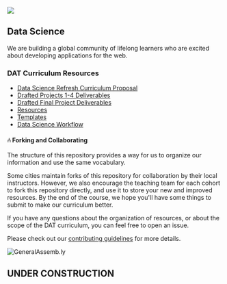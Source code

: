 ![](https://ga-dash.s3.amazonaws.com/production/assets/logo-9f88ae6c9c3871690e33280fcf557f33.png)

## Data Science
We are building a global community of lifelong learners who are excited about developing applications for the web.

### DAT Curriculum Resources

<!-- MarkdownTOC -->
- [Data Science Refresh Curriculum Proposal](https://docs.google.com/a/generalassemb.ly/presentation/d/1M3yH6c7n5ilEXTQSyhFg4L-O8sNZQ0Sm0W24hlU1Zzg/edit?usp=sharing)
- [Drafted Projects 1-4 Deliverables](https://docs.google.com/a/generalassemb.ly/document/d/1R9p5K0rr_yIyMxzijhRI-1kjdLtxRWOF5en2ctcVzas/edit?usp=sharing)
- [Drafted Final Project Deliverables](https://docs.google.com/a/generalassemb.ly/document/d/1kYTSL5ly_NEaP40uFNeVEGYpo93z1HUMRWpkJq53pTo/edit?usp=sharing)
- [Resources](resources)
- [Templates](templates)
- [Data Science Workflow](https://docs.google.com/document/d/14ulmOzIDXhy_1Y864Sn3A8Hs1RtVt9pvJ8VimTlIz0g/edit?ts=56475b14)

<!-- /MarkdownTOC -->


#### ⑃ Forking and Collaborating

The structure of this repository provides a way for us to organize our information and use the same vocabulary.

Some cities maintain forks of this repository for collaboration by their local instructors. However, we also encourage the teaching team for each cohort to fork this repository directly, and use it to store your new and improved resources. By the end of the course, we hope you'll have some things to submit to make our curriculum better.

If you have any questions about the organization of resources, or about the scope of the DAT curriculum, you can feel free to open an issue.

Please check out our [contributing guidelines](contributing.md) for more details.

![GeneralAssemb.ly](https://github.com/generalassembly/ga-ruby-on-rails-for-devs/raw/master/images/ga.png "GeneralAssemb.ly")

## UNDER CONSTRUCTION

<!--
##Front-End Web Development v2.1

Welcome to the FEWD Curriculum v2.1! To see what's new in v2.1, see [this changelog](changelog.md).

This repository contains all the materials GA supplies its Front-End Web Development instructors. Bear in mind that __many of the files in this repo are meant to be instructor-facing only__. See [the corresponding FEWD repo template](https://github.com/ga-students/FEWD-Student-Facing-Repo-Template), located in the ga-students GitHub org, for instructions on how to set up a student-facing repository for your class.  

General Assembly's Front-End Web Development (FEWD) course is made up of 20 lessons that are 3 hours each. This course is split into 3 week units.

*	Unit 1: HTML/CSS Basics
*	Unit 2: Adding Interactivity
*	Unit 3: Building In Concert

For a schedule of all lessons and notes on the materials provided for each lesson, please see [the sample schedule](schedule.md).

###Pre-Course Responsibilities

We __highly recommend__ you begin preparing your lessons before the course starts. You should start prepping to teach the materials 4 - 6 weeks prior to course launch. A good benchmark is to prepare the first 5 - 6 lessons before the course begins.

During these preparation weeks you should:

*	Update the slide decks for each lesson to correspond with what you plan to teach.

*	Review the sample and solution code for each lesson and assignment and make sure you agree with the way it was coded. If not, you can always make tweaks to the code. Keep in mind the students' level of understanding but __don't share code you don't agree with__.

*	Review all curriculum materials and think about how you would like to apply your teaching style and professional experience to the classroom.


##Available Materials

We've supplied a folder for each week and lesson. In these folders we've included:

|Materials | Description | How to Use It|
|----|---------|---------------|
| __README.md__| Topic break down and suggested schedule. | Use this to get a high level view of the week, including information on the lesson plan, in-class exercises, assignments and final project milestones.|
| __Slides__| Markdown file with slide content.| Customize each deck before sharing with students (more on that during the onboarding meeting with your producer). We suggest using [reveal.js](https://github.com/hakimel/reveal.js) to present slides to the class. Be sure to maintain the same folder structure so that the relative image paths still work.|
| __Code Alongs__| Code to be used by instructors to help demonstrate a concept.|These are exercises where you'll demonstrate a concept in class while students follow along on their machines. Type slowly and explain the concepts, pausing at regular intervals to check for understanding.|
| __Exercises__|Code examples for in-class exercises.| Be sure to read all of the instructions and solution files in advance, so that you are able to answer any questions students might have.|
| __Starter Code Folder__| This is a folder with all the starter code students need for that lesson.| You should share this folder with students before every lesson. Make the necessary changes if you are using different code.|
| __Solution Folder__| This is a folder with all solutions to code alongs and exercises| Share individual solution files as needed. Student should be provided with code demo solutions before lab time to use as a reference.|
| __Assignments__| Exercises to be completed outside of class. | Each assignment folder contains the assignment prompt, starter code, solution code and a grading rubric.|

###How To Prepare For Each Lesson

1.	Read the weekly README, and take a look at the weekly assignment.

2.	Review the lesson agenda schedule and learning objectives. Become familiar with what we would like students to accomplish during a particular lesson.

3.	Dive into the lesson planning notes.

4.	View the solution file, and make sure you agree with the solutions. If you don't, change it before you share with students. Students want to feel like you are in command of all materials you share with them.

5.	Decide how you will bring your expertise to the classroom and what materials you will have to edit in order to incorporate any additions or changes you are planning to make to the lesson.

6.	Use The Slide Deck To Determine lesson flow. The slides.md files we provide are meant to serve as a baseline. Be sure to update the slides to fit the lessons as you intend to teach them. If you prefer not to use slides, you can use the markdown files for the slides to help you plan the flow of each class.

7.	If you prefer not to use the GA-provided code alongs/in-class exercises, create your own and make sure they hit the same topics and learning objectives for that lesson. If you do build new exercises, please share your work with the curriculum team, either [via email](mailto:askpart-time@ga.co) or by sending a pull-request to this repo. We are actively working to build the best curriculum we can and are always happy to consider contributions from instructors!

8.	Practice using reveal.js. It can be tricky to get the hang of the workflow (see below).

###Slides

*	We suggest using reveal.js with external markdown.

*	Any text following the line `Note:` in a given slide will not appear in the presented deck. However, when you share the rendered markdown (i.e as a pdf), students will see the notes. This is a great place to put presenter notes and additional information you would like students to read outside of class.

*	See [here](https://github.com/hakimel/reveal.js) for further documentation about Reveal.js.

The slides we provide are a skeletal deck and require your customization! If there are slides you do not agree with, you can update them. If you want to introduce topics in a different order, feel free to reorder them.


##Assignments and Projects

In order to pass this course General Assembly students must:

*	Complete and submit 80% of all course homework assignments.

	*	Students will receive feedback from instructors on their assignments within 2 - 4 days.

*	Complete and submit the course [final project](Final_Project/final_project_requirements.md), including all milestones.

##Grading, Hosting and Using GitHub in the Classroom

In FEWD, we use GitHub for student-facing materials, homework submission, final project hosting, feedback and grading.

* Students will learn GitHub as part of the [pre-work](Pre_Work/) and via the modular [GitHub lesson](Week_00_GitHub/). If your instance schedules a class 0, the instructor can teach the concepts included in the GitHub lesson in class 0. Otherwise, the GitHub lesson should be taught as part of either Lesson 1 or 2.

* In order to host their final projects online, students will use GitHub pages. The [final project prompt](/Final_Project) contains links to both a video and step-by-step guide that will walk students through the process of getting their site up and running on GitHub pages. You may also want to provide a quick in-class demo on how to get a site up and running on GitHub pages.

* For guidance on the homework submission, grading and feedback workflow using GitHub, please see the [GitHub_Grading_Workflow](Week_00_GitHub/GitHub_Grading_Workflow.md) doc.

* Producers should set up a student-facing repo for the course which will be handed-off to the instructional team. For information on how to set up a student-facing repo [see these instructions](https://github.com/ga-students/FEWD-Student-Facing-Repo-Template).

##Terminology

|Term|Description|
|---|---|
| __Course__|Refers to all 20 classes which make up the FEWD curriculum.|
| __Lesson__ |One 3 hour session of the course. |
| __In Class Lab (ICL)__|Exercise files that are to be used in-class as examples and practice.|
| __Check for Understanding (CFU)__|A point in the lesson where the instructor stops to check if students have understood the material that has just been taught.|
|[Final Project](Final_Project/final_project_requirements.md)|The personal project each student will submit and present. Share the project requirements as early as possible.|

##Credits

Changes to the FEWD curriculum in version 2.1 were made by the following team:

* [Emerson Taymor](https://generalassemb.ly/instructors/emerson-taymor/1240), FEWD Curriculum Fellow
* Jay Nappy, Instructional Designer
* Mehan Jayasuriya, Product Manager

##Questions?

If you have any questions please send them to [the part-time courses email list](mailto:askpart-time@generalassemb.ly).


 -->
